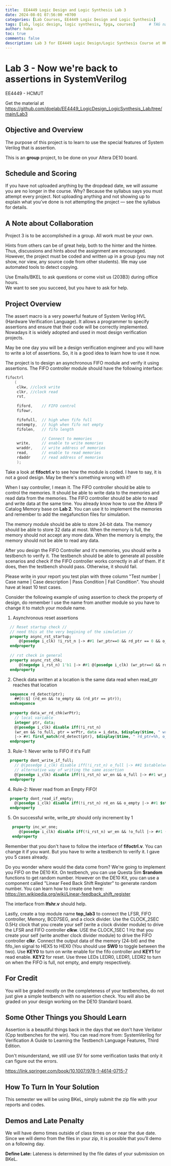```yaml
---
title:  EE4449 Logic Design and Logic Synthesis Lab 3
date: 2024-08-01 07:56:00 +0700
categories: [Lab Courses, EE4449 Logic Design and Logic Synthesis]
tags: [lab, logic design, logic synthesis, fpga, courses]      # TAG names should always be lowercase
author: haka
toc: true
comments: false
description: Lab 3 for EE4449 Logic Design/Logic Synthesis Course at HCMUT
---
```

# Lab 3 - Now we're back to assertions in SystemVerilog

EE4449 - HCMUT

Get the material at https://github.com/doelab/EE4449_LogicDesign_LogicSynthesis_Lab/tree/main/Lab3

## Objective and Overview

The purpose of this project is to learn to use the special features of System Verilog that is assertion.

This is an **group** project, to be done on your Altera DE10 board.

## Schedule and Scoring

If you have not uploaded anything by the dropdead date, we will assume you
are no longer in the course. Why? Because the syllabus says you must attempt
every project. Not uploading anything and not showing up to explain what
you’ve done is not attempting the project — see the syllabus for details.

## A Note about Collaboration

Project 3 is to be accomplished in a group.  All work must be your own.

Hints from others can be of great help, both to the hinter and the hintee.
Thus, discussions and hints about the assignment are encouraged.  However, the
project must be coded and written up in a group (you may not show, nor view,
any source code from other students).  We may use automated tools to detect
copying.

Use Emails/BKEL to ask questions or come visit us (203B3) during office hours.  
We want to see you succeed, but you have to ask for help.

## Project Overview

The assert macro is a very powerful feature of System Verilog HVL (Hardware Verification Language). It allows a programmer to specify assertions and ensure that their code will be correctly implemented. Nowadays it is widely adopted and used in most design verification projects.

May be one day you will be a design verification engineer and you will have to write a lot of assertions. So, it is a good idea to learn how to use it now.

The project is to design an asynchronous FIFO module and verify it using assertions. The FIFO controller module should have the following interface:

```verilog
fifoctrl
    (
     clkw, //clock write
     clkr, //clock read
     rst,
     
     fiford,    // FIFO control
     fifowr,

     fifofull,  // high when fifo full
     notempty,  // high when fifo not empty
     fifolen,   // fifo length

                // Connect to memories
     write,     // enable to write memories
     wraddr,    // write address of memories
     read,      // enable to read memories
     rdaddr     // read address of memories
     );
```

Take a look at **fifoctrl.v** to see how the module is coded. I have to say, it is not a good design. May be there's something wrong with it?

When I say controller, I mean it. The FIFO controller should be able to control the memories. It should be able to write data to the memories and read data from the memories. The FIFO controller should be able to read and write data at the same time. You already know how to use the Altera IP Catalog Memory base on **Lab 2**. You can use it to implement the memories and remember to add the megafunction files for simulation.

The memory module should be able to store 24-bit data. The memory should be able to store 32 data at most. When the memory is full, the memory should not accept any more data. When the memory is empty, the memory should not be able to read any data.

After you design the FIFO Controller and it's memories, you should write a testbench to verify it. The testbench should be able to generate all possible scenarios and check if the FIFO controller works correctly in all of them. If it does, then the testbench should pass. Otherwise, it should fail.

Please write in your report you test plan with three column "Test number | Case name | Case description | Pass Condition | Fail Condition". You should have at least 10 test cases.

Consider the following example of using assertion to check the property of design, do remember I use the name from another module so you have to change it to match your module name.

1) Asynchronous reset assertions

``` sv
  // Reset startup check //
  // need this at the very begining of the simulation //
  property async_rst_startup;
	  @(posedge i_clk) !i_rst_n |-> ##1 (wr_ptr==0 && rd_ptr == 0 && o_empty);
  endproperty
  
  // rst check in general
  property async_rst_chk;
	  @(negedge i_rst_n) 1'b1 |-> ##1 @(posedge i_clk) (wr_ptr==0 && rd_ptr == 0 && o_empty);
  endproperty
  ```

2) Check data written at a location is the same data read when read_ptr reaches that location
``` sv
  sequence rd_detect(ptr);
    ##[0:$] (rd_en && !o_empty && (rd_ptr == ptr));
  endsequence
  
  property data_wr_rd_chk(wrPtr);
    // local variable
    integer ptr, data;
    @(posedge i_clk) disable iff(!i_rst_n)
    (wr_en && !o_full, ptr = wrPtr, data = i_data, $display($time, " wr_ptr=%h, i_fifo=%h",wr_ptr, i_data))
    |-> ##1 first_match(rd_detect(ptr), $display($time, " rd_ptr=%h, o_fifo=%h",rd_ptr, o_data)) ##0  o_data == data;
  endproperty
```
3) Rule-1: Never write to FIFO if it's Full!
```sv
  property dont_write_if_full;
    // @(posedge i_clk) disable iff(!i_rst_n) o_full |-> ##1 $stable(wr_ptr);
    // alternative way of writing the same assertion
    @(posedge i_clk) disable iff(!i_rst_n) wr_en && o_full |-> ##1 wr_ptr == $past(wr_ptr);
  endproperty
```

4) Rule-2: Never read from an Empty FIFO!
```sv
  property dont_read_if_empty;
    @(posedge i_clk) disable iff(!i_rst_n) rd_en && o_empty |-> ##1 $stable(rd_ptr);
  endproperty
```

5) On successful write, write_ptr should only increment by 1
```sv
   property inc_wr_one;
      @(posedge i_clk) disable iff(!i_rst_n) wr_en && !o_full |-> ##1 (wr_ptr-1'b1 == $past(wr_ptr));
   endproperty
```

Remember that you don't have to follow the interface of **fifoctrl.v**. You can change it if you want. But you have to write a testbench to verify it. I gave you 5 cases already.

Do you wonder where would the data come from? We're going to implement you FIFO on the DE10 Kit. On testbench, you can use Questa Sim **$random** functions to get random number. However on the DE10 Kit, you can use a component called "Linear Feed Back Shift Register" to generate random number. You can learn how to create one here: https://en.wikipedia.org/wiki/Linear-feedback_shift_register

The interface from **lfshr.v** should help.

Lastly, create a top module name **top_lab3** to connect the LFSR, FIFO controller, Memory, BCD7SEG, and a clock divider. Use the CLOCK_2SEC 0.5Hz clock that you create your self (write a clock divider module) to drive the LFSR and FIFO controller **clkw**. USE the CLOCK_1SEC 1 Hz that you create your self (write another clock divider module) to drive the FIFO controller **clkr**. Connect the output data of the memory (24-bit) and the fifo_len signal to HEX5 to HEX0 (You should use **SW0** to toggle between the two). Use **KEY0** to turn on write enable for the fifo controller and **KEY1** for read enable. **KEY2** for reset. Use three LEDs LEDR0, LEDR1, LEDR2 to turn on when the FIFO is full, not empty, and empty respectively.

## For Credit

You will be graded mostly on the completeness of your testbenches, do not just give a simple testbench with no assertion check. You will also be graded on your design working on the DE10 Standard board.

## Some Other Things you Should Learn

Assertion is a beautiful things back in the days that we don't have Verilator (Cpp testbenches for the win). You can read more from: SystemVerilog for Verification
A Guide to Learning the Testbench Language Features, Third Edition.

Don't misunderstand, we still use SV for some verification tasks that only it can figure out the errors.

https://link.springer.com/book/10.1007/978-1-4614-0715-7

## How To Turn In Your Solution

This semester we will be using BKeL, simply submit the zip file with your reports and codes.

## Demos and Late Penalty

We will have demo times outside of class times on or near the due date.  Since
we will demo from the files in your zip, it is possible that you’ll demo on a
following day.

**Define Late:**  Lateness is determined by the file dates of your submission on BKeL.